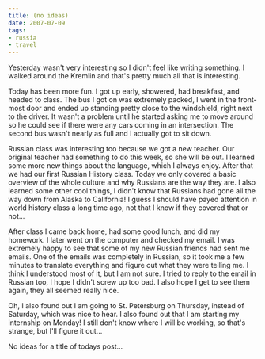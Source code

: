 ```yaml
---
title: (no ideas)
date: 2007-07-09
tags:
- russia
- travel
---
```

Yesterday wasn't very interesting so I didn't feel like writing something. I walked around the Kremlin and that's pretty much all that is interesting.

Today has been more fun. I got up early, showered, had breakfast, and headed to class. The bus I got on was extremely packed, I went in the front-most door and ended up standing pretty close to the windshield, right next to the driver. It wasn't a problem until he started asking me to move around so he could see if there were any cars coming in an intersection. The second bus wasn't nearly as full and I actually got to sit down.

Russian class was interesting too because we got a new teacher. Our original teacher had something to do this week, so she will be out. I learned some more new things about the language, which I always enjoy. After that we had our first Russian History class. Today we only covered a basic overview of the whole culture and why Russians are the way they are. I also learned some other cool things, I didn't know that Russians had gone all the way down from Alaska to California! I guess I should have payed attention in world history class a long time ago, not that I know if they covered that or not...

After class I came back home, had some good lunch, and did my homework. I later went on the computer and checked my email. I was extremely happy to see that some of my new Russian friends had sent me emails. One of the emails was completely in Russian, so it took me a few minutes to translate everything and figure out what they were telling me. I think I understood most of it, but I am not sure. I tried to reply to the email in Russian too, I hope I didn't screw up too bad. I also hope I get to see them again, they all seemed really nice.

Oh, I also found out I am going to St. Petersburg on Thursday, instead of Saturday, which was nice to hear. I also found out that I am starting my internship on Monday! I still don't know where I will be working, so that's strange, but I'll figure it out...

No ideas for a title of todays post...
